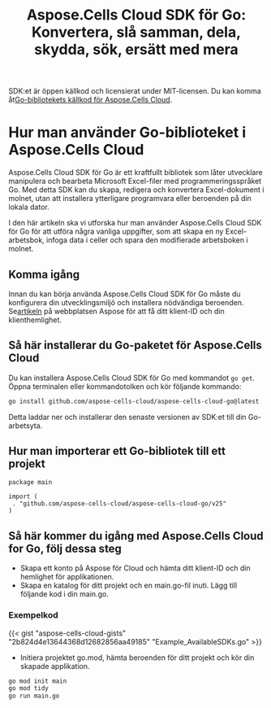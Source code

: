 ﻿---
title: "Aspose.Cells Cloud SDK för Go: Konvertera, slå samman, dela, skydda, sök, ersätt med mera"
second_title: Documen
ArticleTitle: "Aspose.Cells Cloud SDK for Go: Convert, merge, split, protect, search, replace, and more"
linktitle: Aspose.Cells Cloud SDK för G
type: docs
url: /sv/available-sdks/aspose-cells-cloud-go/
description: "Aspose.Cells Cloud SDK för Go erbjuder verklig plattformsoberoende kraft: en import ger Windows-, Linux- och macOS-utvecklare samma flytande API sätt att skapa, konvertera, slå samman, dela, skydda, ta bort tomma rader/kolumner och manipulera varje Excel objekt – ingen Office installation krävs, inga plattformsspecifika justeringar"
weight: 30
kwords: Go SDK, Excel SDK för GoLang, Cloud SDK för Go, REST, Diagram, Pivottabell, Tabell-/Listobjekt, Konvertera kalkylblad, PDF, CSV, Json, Markdown, Sammanfoga, Dela, Skydda, Sök, Ersätt
---
SDK:et är öppen källkod och licensierat under MIT-licensen. Du kan komma åt[Go-bibliotekets källkod för Aspose.Cells Cloud](https://github.com/aspose-cells-cloud/aspose-cells-cloud-go).

# **Hur man använder Go-biblioteket i Aspose.Cells Cloud**

Aspose.Cells Cloud SDK för Go är ett kraftfullt bibliotek som låter utvecklare manipulera och bearbeta Microsoft Excel-filer med programmeringsspråket Go. Med detta SDK kan du skapa, redigera och konvertera Excel-dokument i molnet, utan att installera ytterligare programvara eller beroenden på din lokala dator.

I den här artikeln ska vi utforska hur man använder Aspose.Cells Cloud SDK för Go för att utföra några vanliga uppgifter, som att skapa en ny Excel-arbetsbok, infoga data i celler och spara den modifierade arbetsboken i molnet.

## **Komma igång**

 Innan du kan börja använda Aspose.Cells Cloud SDK för Go måste du konfigurera din utvecklingsmiljö och installera nödvändiga beroenden. Se[artikeln](https://docs.aspose.cloud/cells/quickstart/) på webbplatsen Aspose för att få ditt klient-ID och din klienthemlighet.

## Så här installerar du Go-paketet för Aspose.Cells Cloud

Du kan installera Aspose.Cells Cloud SDK för Go med kommandot `go get`. Öppna terminalen eller kommandotolken och kör följande kommando:

```bash
go install github.com/aspose-cells-cloud/aspose-cells-cloud-go@latest
```

Detta laddar ner och installerar den senaste versionen av SDK:et till din Go-arbetsyta.

## Hur man importerar ett Go-bibliotek till ett projekt

```golang
package main

import (
 . "github.com/aspose-cells-cloud/aspose-cells-cloud-go/v25"
)
```

## Så här kommer du igång med Aspose.Cells Cloud for Go, följ dessa steg

- Skapa ett konto på Aspose för Cloud och hämta ditt klient-ID och din hemlighet för applikationen.
- Skapa en katalog för ditt projekt och en main.go-fil inuti. Lägg till följande kod i din main.go.

### **Exempelkod**

{{< gist "aspose-cells-cloud-gists" "2b824d4e13644368d12682856aa49185" "Example_AvailableSDKs.go" >}}

- Initiera projektet go.mod, hämta beroenden för ditt projekt och kör din skapade applikation.

```bash
go mod init main
go mod tidy
go run main.go

```
